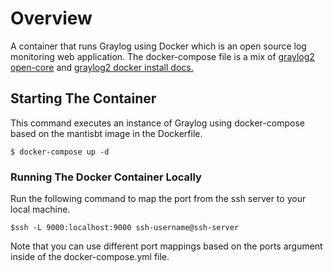 # Overview

A container that runs Graylog using Docker which is an open source log monitoring web application.
The docker-compose file is a mix of [graylog2 open-core](https://github.com/Graylog2/docker-compose/blob/main/open-core/docker-compose.yml) and [graylog2 docker install docs.](https://go2docs.graylog.org/5-0/downloading_and_installing_graylog/docker_installation.htm)

## Starting The Container

This command executes an instance of Graylog using docker-compose based on the mantisbt image in the Dockerfile.

```
$ docker-compose up -d
```

### Running The Docker Container Locally

Run the following command to map the port from the ssh server to your local machine.

```
$ssh -L 9000:localhost:9000 ssh-username@ssh-server
```

Note that you can use different port mappings based on the ports argument inside of the docker-compose.yml file.
